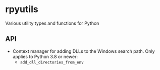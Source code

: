 # rpyutils
Various utility types and functions for Python

## API

- Context manager for adding DLLs to the Windows search path.
  Only applies to Python 3.8 or newer:
    - `add_dll_directories_from_env`
